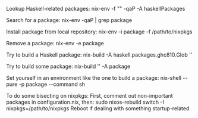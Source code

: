 Lookup Haskell-related packages:
  nix-env -f "<nixpkgs>" -qaP -A haskellPackages

Search for a package:
  nix-env -qaP | grep package

Install package from local repository:
  nix-env -i package -f /path/to/nixpkgs

Remove a package:
  nix-env -e package

Try to build a Haskell package:
  nix-build -A haskell.packages.ghc810.Glob '<nixpkgs>'

Try to build some package:
  nix-build '<nixpkgs>' -A package

Set yourself in an environment like the one to build a package:
  nix-shell --pure -p package --command sh

To do some bisecting on nixpkgs:
First, comment out non-important packages in configuration.nix, then:
  sudo nixos-rebuild switch -I nixpkgs=/path/to/nixpkgs
Reboot if dealing with something startup-related

